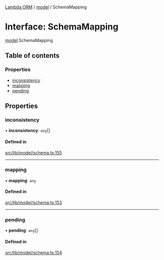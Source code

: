 [Lambda ORM](../README.md) / [model](../modules/model.md) / SchemaMapping

# Interface: SchemaMapping

[model](../modules/model.md).SchemaMapping

## Table of contents

### Properties

- [inconsistency](model.SchemaMapping.md#inconsistency)
- [mapping](model.SchemaMapping.md#mapping)
- [pending](model.SchemaMapping.md#pending)

## Properties

### inconsistency

• **inconsistency**: `any`[]

#### Defined in

[src/lib/model/schema.ts:155](https://github.com/FlavioLionelRita/lambdaorm/blob/0fd718a/src/lib/model/schema.ts#L155)

___

### mapping

• **mapping**: `any`

#### Defined in

[src/lib/model/schema.ts:153](https://github.com/FlavioLionelRita/lambdaorm/blob/0fd718a/src/lib/model/schema.ts#L153)

___

### pending

• **pending**: `any`[]

#### Defined in

[src/lib/model/schema.ts:154](https://github.com/FlavioLionelRita/lambdaorm/blob/0fd718a/src/lib/model/schema.ts#L154)
